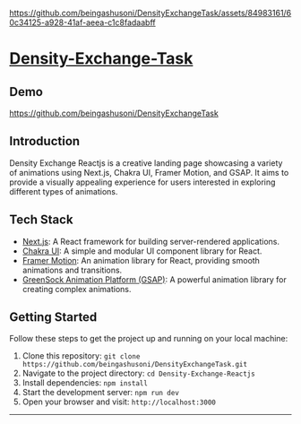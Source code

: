 
https://github.com/beingashusoni/DensityExchangeTask/assets/84983161/60c34125-a928-41af-aeea-c1c8fadaabff

# [Density-Exchange-Task]([https://density-exchange-reactjs.vercel.app/](https://density-exchange-task-six.vercel.app/))

## Demo
https://github.com/beingashusoni/DensityExchangeTask

## Introduction

Density Exchange Reactjs is a creative landing page showcasing a variety of animations using Next.js, Chakra UI, Framer Motion, and GSAP. It aims to provide a visually appealing experience for users interested in exploring different types of animations.

## Tech Stack

- [Next.js](https://nextjs.org/): A React framework for building server-rendered applications.
- [Chakra UI](https://chakra-ui.com/): A simple and modular UI component library for React.
- [Framer Motion](https://www.framer.com/motion/): An animation library for React, providing smooth animations and transitions.
- [GreenSock Animation Platform (GSAP)](https://greensock.com/gsap/): A powerful animation library for creating complex animations.

## Getting Started

Follow these steps to get the project up and running on your local machine:

1. Clone this repository: `git clone https://github.com/beingashusoni/DensityExchangeTask.git` 
2. Navigate to the project directory: `cd Density-Exchange-Reactjs`
3. Install dependencies: `npm install`
4. Start the development server: `npm run dev`
5. Open your browser and visit: `http://localhost:3000`

---
 
 
